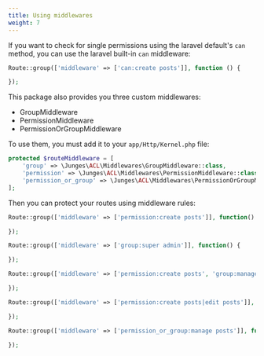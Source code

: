 ```yaml
---
title: Using middlewares
weight: 7
---
```


If you want to check for single permissions using the laravel default's `can` method, you can use the laravel built-in `can` middleware:

```php
Route::group(['middleware' => ['can:create posts']], function () {

});
```

This package also provides you three custom middlewares:

- GroupMiddleware
- PermissionMiddleware
- PermissionOrGroupMiddleware

To use them, you must add it to your `app/Http/Kernel.php` file:

```php
protected $routeMiddleware = [
    'group' => \Junges\ACL\Middlewares\GroupMiddleware::class,
    'permission' => \Junges\ACL\Middlewares\PermissionMiddleware::class,
    'permission_or_group' => \Junges\ACL\Middlewares\PermissionOrGroupMiddleware::class
];
```

Then you can protect your routes using middleware rules:

```php
Route::group(['middleware' => ['permission:create posts']], function() {

});

Route::group(['middleware' => ['group:super admin']], function() {

});

Route::group(['middleware' => ['permission:create posts', 'group:manager']], function() {

});

Route::group(['middleware' => ['permission:create posts|edit posts']], function() {

});

Route::group(['middleware' => ['permission_or_group:manage posts']], function() {

});
```